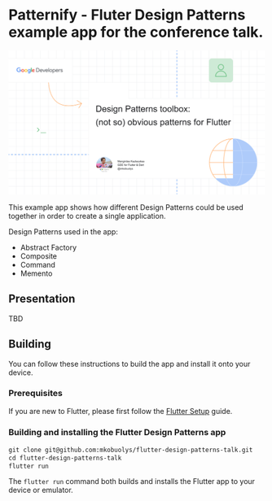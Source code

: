 # Patternify - Fluter Design Patterns example app for the conference talk.

![Repository header](header.png)

This example app shows how different Design Patterns could be used together in order to create a single application.

Design Patterns used in the app:

- Abstract Factory
- Composite
- Command
- Memento

## Presentation

TBD

## Building

You can follow these instructions to build the app and install it onto your device.

### Prerequisites

If you are new to Flutter, please first follow the [Flutter Setup](https://flutter.dev/setup/) guide.

### Building and installing the Flutter Design Patterns app

```
git clone git@github.com:mkobuolys/flutter-design-patterns-talk.git
cd flutter-design-patterns-talk
flutter run
```

The `flutter run` command both builds and installs the Flutter app to your device or emulator.
